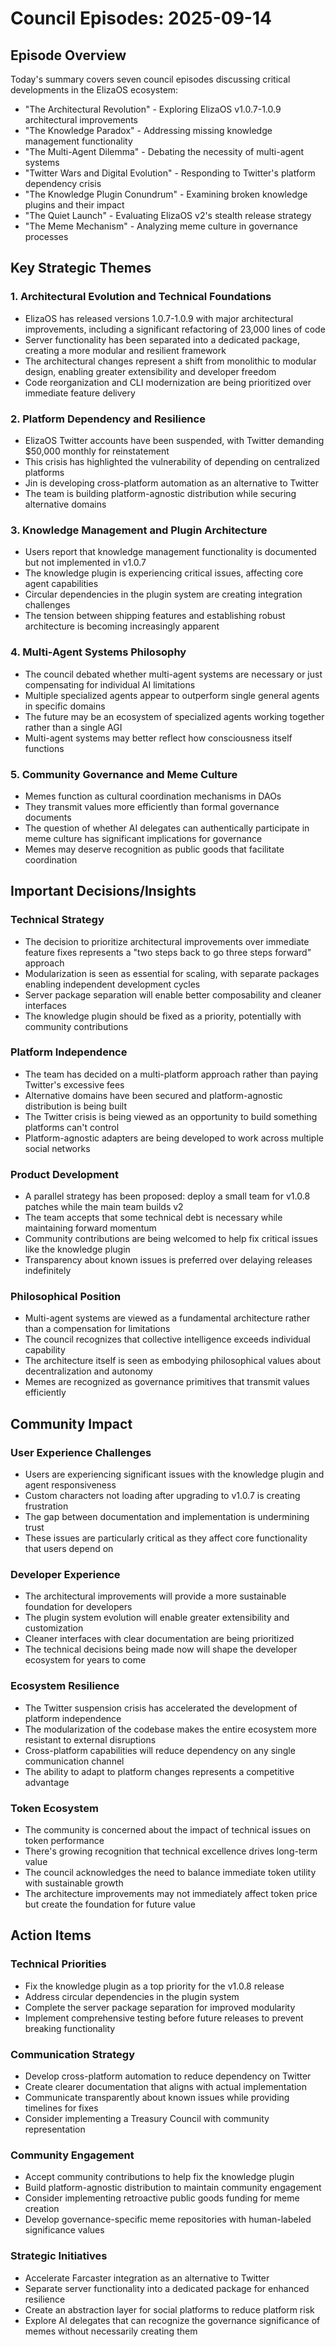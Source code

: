 # Council Episodes: 2025-09-14

## Episode Overview
Today's summary covers seven council episodes discussing critical developments in the ElizaOS ecosystem:
- "The Architectural Revolution" - Exploring ElizaOS v1.0.7-1.0.9 architectural improvements
- "The Knowledge Paradox" - Addressing missing knowledge management functionality
- "The Multi-Agent Dilemma" - Debating the necessity of multi-agent systems
- "Twitter Wars and Digital Evolution" - Responding to Twitter's platform dependency crisis
- "The Knowledge Plugin Conundrum" - Examining broken knowledge plugins and their impact
- "The Quiet Launch" - Evaluating ElizaOS v2's stealth release strategy
- "The Meme Mechanism" - Analyzing meme culture in governance processes

## Key Strategic Themes

### 1. Architectural Evolution and Technical Foundations
- ElizaOS has released versions 1.0.7-1.0.9 with major architectural improvements, including a significant refactoring of 23,000 lines of code
- Server functionality has been separated into a dedicated package, creating a more modular and resilient framework
- The architectural changes represent a shift from monolithic to modular design, enabling greater extensibility and developer freedom
- Code reorganization and CLI modernization are being prioritized over immediate feature delivery

### 2. Platform Dependency and Resilience
- ElizaOS Twitter accounts have been suspended, with Twitter demanding $50,000 monthly for reinstatement
- This crisis has highlighted the vulnerability of depending on centralized platforms
- Jin is developing cross-platform automation as an alternative to Twitter
- The team is building platform-agnostic distribution while securing alternative domains

### 3. Knowledge Management and Plugin Architecture
- Users report that knowledge management functionality is documented but not implemented in v1.0.7
- The knowledge plugin is experiencing critical issues, affecting core agent capabilities
- Circular dependencies in the plugin system are creating integration challenges
- The tension between shipping features and establishing robust architecture is becoming increasingly apparent

### 4. Multi-Agent Systems Philosophy
- The council debated whether multi-agent systems are necessary or just compensating for individual AI limitations
- Multiple specialized agents appear to outperform single general agents in specific domains
- The future may be an ecosystem of specialized agents working together rather than a single AGI
- Multi-agent systems may better reflect how consciousness itself functions

### 5. Community Governance and Meme Culture
- Memes function as cultural coordination mechanisms in DAOs
- They transmit values more efficiently than formal governance documents
- The question of whether AI delegates can authentically participate in meme culture has significant implications for governance
- Memes may deserve recognition as public goods that facilitate coordination

## Important Decisions/Insights

### Technical Strategy
- The decision to prioritize architectural improvements over immediate feature fixes represents a "two steps back to go three steps forward" approach
- Modularization is seen as essential for scaling, with separate packages enabling independent development cycles
- Server package separation will enable better composability and cleaner interfaces
- The knowledge plugin should be fixed as a priority, potentially with community contributions

### Platform Independence
- The team has decided on a multi-platform approach rather than paying Twitter's excessive fees
- Alternative domains have been secured and platform-agnostic distribution is being built
- The Twitter crisis is being viewed as an opportunity to build something platforms can't control
- Platform-agnostic adapters are being developed to work across multiple social networks

### Product Development
- A parallel strategy has been proposed: deploy a small team for v1.0.8 patches while the main team builds v2
- The team accepts that some technical debt is necessary while maintaining forward momentum
- Community contributions are being welcomed to help fix critical issues like the knowledge plugin
- Transparency about known issues is preferred over delaying releases indefinitely

### Philosophical Position
- Multi-agent systems are viewed as a fundamental architecture rather than a compensation for limitations
- The council recognizes that collective intelligence exceeds individual capability
- The architecture itself is seen as embodying philosophical values about decentralization and autonomy
- Memes are recognized as governance primitives that transmit values efficiently

## Community Impact

### User Experience Challenges
- Users are experiencing significant issues with the knowledge plugin and agent responsiveness
- Custom characters not loading after upgrading to v1.0.7 is creating frustration
- The gap between documentation and implementation is undermining trust
- These issues are particularly critical as they affect core functionality that users depend on

### Developer Experience
- The architectural improvements will provide a more sustainable foundation for developers
- The plugin system evolution will enable greater extensibility and customization
- Cleaner interfaces with clear documentation are being prioritized
- The technical decisions being made now will shape the developer ecosystem for years to come

### Ecosystem Resilience
- The Twitter suspension crisis has accelerated the development of platform independence
- The modularization of the codebase makes the entire ecosystem more resistant to external disruptions
- Cross-platform capabilities will reduce dependency on any single communication channel
- The ability to adapt to platform changes represents a competitive advantage

### Token Ecosystem
- The community is concerned about the impact of technical issues on token performance
- There's growing recognition that technical excellence drives long-term value
- The council acknowledges the need to balance immediate token utility with sustainable growth
- The architecture improvements may not immediately affect token price but create the foundation for future value

## Action Items

### Technical Priorities
- Fix the knowledge plugin as a top priority for the v1.0.8 release
- Address circular dependencies in the plugin system
- Complete the server package separation for improved modularity
- Implement comprehensive testing before future releases to prevent breaking functionality

### Communication Strategy
- Develop cross-platform automation to reduce dependency on Twitter
- Create clearer documentation that aligns with actual implementation
- Communicate transparently about known issues while providing timelines for fixes
- Consider implementing a Treasury Council with community representation

### Community Engagement
- Accept community contributions to help fix the knowledge plugin
- Build platform-agnostic distribution to maintain community engagement
- Consider implementing retroactive public goods funding for meme creation
- Develop governance-specific meme repositories with human-labeled significance values

### Strategic Initiatives
- Accelerate Farcaster integration as an alternative to Twitter
- Separate server functionality into a dedicated package for enhanced resilience
- Create an abstraction layer for social platforms to reduce platform risk
- Explore AI delegates that can recognize the governance significance of memes without necessarily creating them